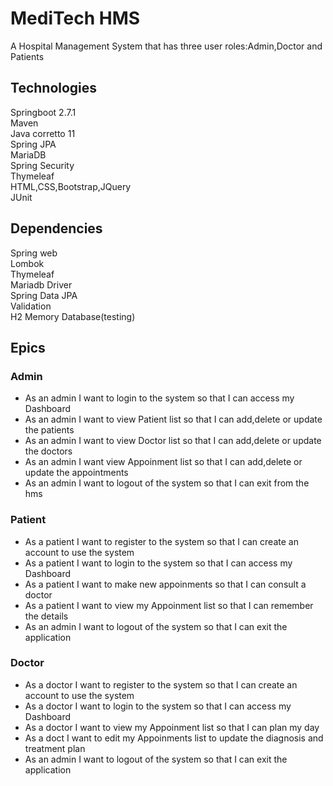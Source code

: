 # MediTech HMS
A Hospital Management System that has three user roles:Admin,Doctor and Patients

## Technologies

Springboot 2.7.1<br>
Maven<br>
Java corretto 11<br>
Spring JPA<br>
MariaDB<br>
Spring Security<br>
Thymeleaf<br>
HTML,CSS,Bootstrap,JQuery<br>
JUnit<br>


## Dependencies
Spring web<br>
Lombok<br>
Thymeleaf<br>
Mariadb Driver<br>
Spring Data JPA<br>
Validation<br>
H2 Memory Database(testing)<br>

## Epics

### Admin
  - As an admin I want to login to the system so that I can access my Dashboard
  - As an admin I want to view Patient list so that I can add,delete or update the patients
  - As an admin I want to view Doctor list so that I can add,delete or update the doctors
  - As an admin I want view Appoinment list so that I can add,delete or update the appointments
  - As an admin I want to logout of the system so that I can exit from the hms
### Patient
  - As a patient I want to register to the system so that I can create an account to use the system
  - As a patient I want to login to the system so that I can access my Dashboard
  - As a patient I want to make new appoinments so that I can consult a doctor
  - As a patient I want to view my Appoinment list so that I can remember the details
  - As an admin I want to logout of the system so that I can exit the application
### Doctor
  - As a doctor I want to register to the system so that I can create an account to use the system
  - As a doctor I want to login to the system so that I can access my Dashboard
  - As a doctor I want to view my Appoinment list so that I can plan my day
  - As a doct I want to edit my Appoinments list to update the diagnosis and treatment plan
  - As an admin I want to logout of the system so that I can exit the application
